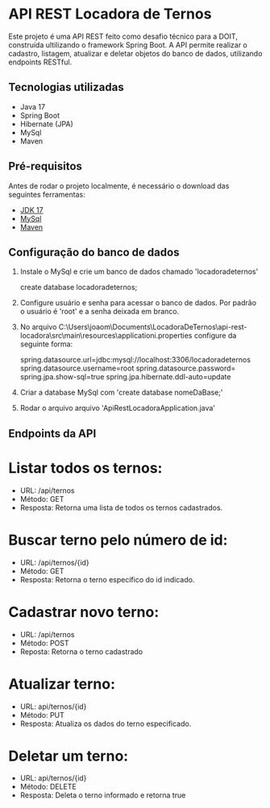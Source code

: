 # API REST Locadora de Ternos

Este projeto é uma API REST feito como desafio técnico para a DOIT, construída ultilizando o framework Spring Boot. A API permite realizar o cadastro, listagem, atualizar e deletar objetos do banco de dados, utilizando endpoints RESTful.

## Tecnologias utilizadas

- Java 17
- Spring Boot
- Hibernate (JPA)
- MySql
- Maven

## Pré-requisitos

Antes de rodar o projeto localmente, é necessário o download das seguintes ferramentas:

- [JDK 17](https://www.oracle.com/br/java/technologies/downloads/#java17)
- [MySql](https://dev.mysql.com/downloads/installer/)
- [Maven](https://maven.apache.org/install.html)

## Configuração do banco de dados

1. Instale o MySql e crie um banco de dados chamado 'locadoradeternos'

    create database locadoradeternos;

2. Configure usuário e senha para acessar o banco de dados. Por padrão o usuário é 'root' e a senha deixada em branco.

3. No arquivo C:\Users\joaom\Documents\LocadoraDeTernos\api-rest-locadora\src\main\resources\applicationi.properties configure da seguinte forma:

    spring.datasource.url=jdbc:mysql://localhost:3306/locadoradeternos
    spring.datasource.username=root
    spring.datasource.password=
    spring.jpa.show-sql=true
    spring.jpa.hibernate.ddl-auto=update

4. Criar a database MySql com 'create database nomeDaBase;'

5. Rodar o arquivo arquivo 'ApiRestLocadoraApplication.java'

## Endpoints da API

# Listar todos os ternos:

- URL: /api/ternos
- Método: GET
- Resposta: Retorna uma lista de todos os ternos cadastrados.

# Buscar terno pelo número de id:

- URL: /api/ternos/{id}
- Método: GET
- Resposta: Retorna o terno específico do id indicado.

# Cadastrar novo terno:

- URL: /api/ternos
- Método: POST
- Reposta: Retorna o terno cadastrado

# Atualizar terno:

- URL: api/ternos/{id}
- Método: PUT
- Resposta: Atualiza os dados do terno especificado.

# Deletar um terno:

- URL: api/ternos/{id}
- Método: DELETE
- Resposta: Deleta o terno informado e retorna true
